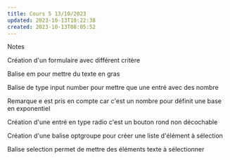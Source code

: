 ```yaml
---
title: Cours 5 13/10/2023
updated: 2023-10-13T10:22:38
created: 2023-10-13T08:05:52
---
```


Notes

Création d'un formulaire avec différent critère

Balise em pour mettre du texte en gras

Balise de type input number pour mettre que une entré avec des nombre

Remarque e est pris en compte car c'est un nombre pour définit une base en exponentiel

Création d'une entré en type radio c'est un bouton rond non décochable

Création d'une balise optgroupe pour créer une liste d'élément à sélection

Balise selection permet de mettre des éléments texte à sélectionner
